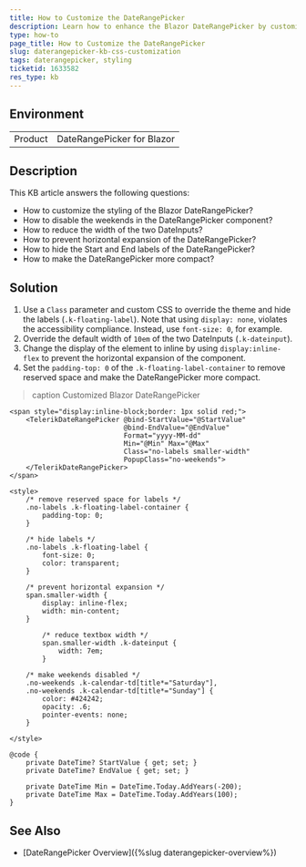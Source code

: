 ```yaml
---
title: How to Customize the DateRangePicker
description: Learn how to enhance the Blazor DateRangePicker by customizing its styling, disabling weekends, reducing the width of DateInputs, preventing horizontal expansion, hiding Start and End labels, and making the component more compact for better user experience and design consistency in your application.
type: how-to
page_title: How to Customize the DateRangePicker
slug: daterangepicker-kb-css-customization
tags: daterangepicker, styling
ticketid: 1633582
res_type: kb
---
```


## Environment

<table>
    <tbody>
        <tr>
            <td>Product</td>
            <td>DateRangePicker for Blazor</td>
        </tr>
    </tbody>
</table>

## Description

This KB article answers the following questions:

* How to customize the styling of the Blazor DateRangePicker?
* How to disable the weekends in the DateRangePicker component?
* How to reduce the width of the two DateInputs?
* How to prevent horizontal expansion of the DateRangePicker?
* How to hide the Start and End labels of the DateRangePicker?
* How to make the DateRangePicker more compact?

## Solution

1. Use a `Class` parameter and custom CSS to override the theme and hide the labels (`.k-floating-label`). Note that using `display: none`, violates the accessibility compliance. Instead, use `font-size: 0`, for example.
2. Override the default width of `10em` of the two DateInputs (`.k-dateinput`).
3. Change the display of the element to inline by using `display:inline-flex` to prevent the horizontal expansion of the component.
4. Set the `padding-top: 0` of the `.k-floating-label-container` to remove reserved space and make the DateRangePicker more compact.

>caption Customized Blazor DateRangePicker

````RAZOR
<span style="display:inline-block;border: 1px solid red;">
    <TelerikDateRangePicker @bind-StartValue="@StartValue"
                            @bind-EndValue="@EndValue"
                            Format="yyyy-MM-dd"
                            Min="@Min" Max="@Max"
                            Class="no-labels smaller-width"
                            PopupClass="no-weekends">
    </TelerikDateRangePicker>
</span>

<style>
    /* remove reserved space for labels */
    .no-labels .k-floating-label-container {
        padding-top: 0;
    }

    /* hide labels */
    .no-labels .k-floating-label {
        font-size: 0;
        color: transparent;
    }

    /* prevent horizontal expansion */
    span.smaller-width {
        display: inline-flex;
        width: min-content;
    }

        /* reduce textbox width */
        span.smaller-width .k-dateinput {
            width: 7em;
        }

    /* make weekends disabled */
    .no-weekends .k-calendar-td[title*="Saturday"],
    .no-weekends .k-calendar-td[title*="Sunday"] {
        color: #424242;
        opacity: .6;
        pointer-events: none;
    }

</style>

@code {
    private DateTime? StartValue { get; set; }
    private DateTime? EndValue { get; set; }

    private DateTime Min = DateTime.Today.AddYears(-200);
    private DateTime Max = DateTime.Today.AddYears(100);
}
````

## See Also

* [DateRangePicker Overview]({%slug daterangepicker-overview%})